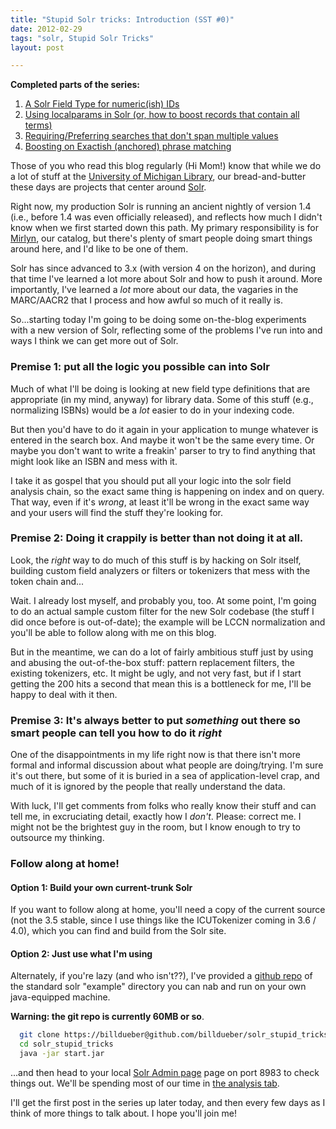 ```yaml
---
title: "Stupid Solr tricks: Introduction (SST #0)"
date: 2012-02-29
tags: "solr, Stupid Solr Tricks"
layout: post

---
```


**Completed parts of the series:**

1. [A Solr Field Type for numeric(ish) IDs](http://robotlibrarian.billdueber.com/solr-field-type-for-numericish-ids/)
2. [Using localparams in Solr (or, how to boost records that contain all terms)](http://robotlibrarian.billdueber.com/using-localparams-in-solr-sst-2/)
3. [Requiring/Preferring searches that don't span multiple values](http://robotlibrarian.billdueber.com/requiringpreferring-searches-that-dont-span-multiple-values-sst-3/)
4. [Boosting on Exactish (anchored) phrase matching](http://robotlibrarian.billdueber.com/boosting-on-exactish-anchored-phrase-matching-in-solr-sst-4/)

Those of you who read this blog regularly (Hi Mom!) know that while we do a lot of stuff at the [University of Michigan Library](http://lib.umich.edu), our bread-and-butter these days are projects that center around [Solr](http://lucene.apache.org/solr/).

Right now, my production Solr is running an ancient nightly of version 1.4 (i.e., before 1.4 was even officially released), and reflects how much I didn't know when we first started down this path. My primary responsibility is for [Mirlyn](http://mirlyn.lib.umich.edu), our catalog, but there's plenty of smart people doing smart things around here, and I'd like to be one of them.

Solr has since advanced to 3.x (with version 4 on the horizon), and during that time I've learned a lot more about Solr and how to push it around. More importantly, I've learned a _lot_ more about our data, the vagaries in the MARC/AACR2 that I process and how awful so much of it really is.

So...starting today I'm going to be doing some on-the-blog experiments with a new version of Solr, reflecting some of the problems I've run into and ways I think we can get more out of Solr.

### Premise 1: put all the logic you possible can into Solr

Much of what I'll be doing is looking at new field type definitions that are appropriate (in my mind, anyway) for library data. Some of this stuff (e.g., normalizing ISBNs) would be a *lot* easier to do in your indexing code.

But then you'd have to do it again in your application to munge whatever is entered in the search box. And maybe it won't be the same every time. Or maybe you don't want to write a freakin' parser to try to find anything that might look like an ISBN and mess with it.

I take it as gospel that you should put all your logic into the solr field analysis chain, so the exact same thing is happening on index and on query. That way, even if it's *wrong*, at least it'll be wrong in the exact same way and your users will find the stuff they're looking for.

### Premise 2: Doing it crappily is better than not doing it at all.

Look, the _right_ way to do much of this stuff is by hacking on Solr itself, building custom field analyzers or filters or tokenizers that mess with the token chain and...

Wait. I already lost myself, and probably you, too. At some point, I'm going to do an actual sample custom filter for the new Solr codebase (the stuff I did once before is out-of-date); the example will be LCCN normalization and you'll be able to follow along with me on this blog.

But in the meantime, we can do a lot of fairly ambitious stuff just by using and abusing the out-of-the-box stuff: pattern replacement filters, the existing tokenizers, etc. It might be ugly, and not very fast, but if I start getting the 200 hits a second that mean this is a bottleneck for me, I'll be happy to deal with it then.

### Premise 3: It's always better to put _something_ out there so smart people can tell you how to do it _right_

One of the disappointments in my life right now is that there isn't more formal and informal discussion about what people are doing/trying. I'm sure it's out there, but some of it is buried in a sea of application-level crap, and much of it is ignored by the people that really understand the data.

With luck, I'll get comments from folks who really know their stuff and can tell me, in excruciating detail, exactly how I _don't_. Please: correct me. I might not be the brightest guy in the room, but I know enough to try to outsource my thinking.

### Follow along at home!

#### Option 1: Build your own current-trunk Solr

If you want to follow along at home, you'll need a copy of the current source (not the 3.5 stable, since I use things like the ICUTokenizer coming in 3.6 / 4.0), which you can find and build from the Solr site.

#### Option 2: Just use what I'm using

Alternately, if you're lazy (and who isn't??), I've provided a [github repo](https://billdueber@github.com/billdueber/solr_stupid_tricks) of the standard solr "example" directory you can nab and run on your own java-equipped machine.

**Warning: the git repo is currently 60MB or so**.

~~~bash
  git clone https://billdueber@github.com/billdueber/solr_stupid_tricks.git
  cd solr_stupid_tricks
  java -jar start.jar
~~~
...and then head to your local [Solr Admin page](http://localhost:8983/solr/admin/) page on port 8983 to check things out. We'll be spending most of our time in [the analysis tab](http://localhost:8983/solr/admin/analysis.jsp).

I'll get the first post in the series up later today, and then every few days as I think of more things to talk about. I hope you'll join me!
